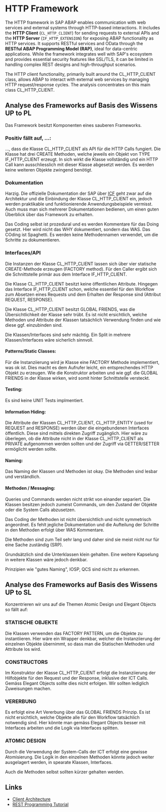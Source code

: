 # HTTP Framework

The HTTP framework in SAP ABAP enables communication with web services and external systems through HTTP-based interactions. It includes the **HTTP Client** (`CL_HTTP_CLIENT`) for sending requests to external APIs and the **HTTP Server** (`IF_HTTP_EXTENSION`) for exposing ABAP functionality as HTTP services. It supports RESTful services and OData through the **RESTful ABAP Programming Model (RAP)**, ideal for data-centric applications. While the framework integrates well with SAP's ecosystem and provides essential security features like SSL/TLS, it can be limited in handling complex REST designs and high-throughput scenarios.

The HTTP client functionality, primarily built around the CL_HTTP_CLIENT class, allows ABAP to interact with external web services by managing HTTP request/response cycles. The analysis concentrates on this main class CL_HTTP_CLIENT.

## Analyse des Frameworks auf Basis des Wissens UP to PL

Das Framework besitzt Komponenten eines sauberen Frameworks.

### Positiv fällt auf, ...:

..., dass die Klasse CL_HTTP_CLIENT als API für die HTTP Calls fungiert. Die Klasse hat drei CREATE Methoden, welche jeweils ein Objekt von TYPE IF_HTTP_CLIENT erzeugt. In sich wirkt die Klasse vollständig und ein HTTP Call kann ausschliesslich mit dieser Klasse abgesetzt werden. Es werden keine weiteren Objekte zwingend benötigt.

### Dokumentation
Harzig. Die offizielle Dokumentation der SAP über [ICF](https://help.sap.com/doc/saphelp_nw74/7.4.16/en-US/48/d40aca1904154ee10000000a421937/content.htm?no_cache=true) geht zwar auf die Architektur und die Einbindung der Klasse CL_HTTP_CLIENT ein, jedoch werden praktikable und funktionierende Anwendungsbeispiele vermisst. Auch muss man sich mehrerer Dokumentationen bedienen, um einen guten Überblick über das Framework zu erhalten.

Das Coding selbst ist prozedural und es werden Kommentare für das Doing gesetzt. Hier wird nicht das WHY dokumentiert, sondern das WAS. Das COding ist Spaghetti. Es werden keine Methodennamen verwendet, um die Schritte zu dokumentieren. 

### Interfaces/API
Die Instanzen der Klasse CL_HTTP_CLIENT lassen sich über vier statische CREATE-Methode erzeugen (FACTORY method). Für den Caller ergibt sich die Schnittstelle primär aus dem Interface IF_HTTP_CLIENT. 

Die Klasse CL_HTTP_CLIENT besitzt keine öffentlichen Attribute. Hingegen das Interface IF_HTTP_CLIENT schon, welche essentiel für den Workflow zum Absetzen eines Requests und dem Erhalten der Response sind (Attribut REQUEST, RESPONSE). 

Die Klasse CL_HTTP_CLIENT besitzt GLOBAL FRIENDS, was die Übersichtlichkeit der Klasse sehr trübt. Es ist nicht ersichtlich, welche Methoden und Attribute der Klassen tatsächlich Verwendung finden und wie diese ggf. einzubinden sind. 

Die Klassen/Interfaces sind sehr mächtig. Ein Split in mehrere Klassen/Interfaces wäre sicherlich sinnvoll.

#### Patterns/Static Classes:
Für die Instanziierung wird je Klasse eine FACTORY Methode implementiert, was ok ist. Dies macht es dem Aufrufer leicht, ein entsprechendes HTTP Objekt zu erzeugen. Wie die Konstruktor arbeiten und wie ggf. die GLOBAL FRIENDS in der Klasse wirken, wird somit hinter Schnittstelle versteckt.

#### Testing:
Es sind keine UNIT Tests implmentiert.

#### Information Hiding:
Die Attribute der Klassen CL_HTTP_CLIENT, CL_HTTP_ENTITY (used for REQUEST and RESPONSE) werden über die eingebundenen Interfaces öffentlich. Diese sind mittels direkten Zugriff zugänglich. 
Hier wäre zu überlegen, ob die Attribute nicht in der Klasse CL_HTTP_CLIENT als PRIVATE aufgenommen werden sollten und der Zugriff via GETTER/SETTER ermöglicht werden sollte.

#### Naming:
Das Naming der Klassen und Methoden ist okay. Die Methoden sind lesbar und verständlich. 

#### Methoden / Messaging:
Queries und Commands werden nicht strikt von einander separiert. Die Klassen besitzen jedoch zumeist Commands, um den Zustand der Objekte oder die System Calls abzusetzen. 

Das Coding der Methoden ist nicht übersichtlich und nicht symmetrisch angeordnet. Es fehlt jegliche Dokumentation und die Aufteilung der Schritte in den Methoden erfolgt über WAS Kommentare. 

Die Methoden sind zum Teil sehr lang und daher sind sie meist nicht nur für eine Sache zuständig (SRP). 

Grundsätzlich sind die Unterklassen klein gehalten. Eine weitere Kapselung in weitere Klassen wäre jedoch denkbar.

Prinzipien wie "gutes Naming", IOSP, QCS sind nicht zu erkennen.

## Analyse des Frameworks auf Basis des Wissens UP to SL

Konzentrieren wir uns auf die Themen Atomic Design und Elegant Objects so fällt auf:

### STATISCHE OBJEKTE
Die Klassen verwenden das FACTORY PATTERN, um die Objekte zu instantiieren. Hier wäre ein Wrapper denkbar, welcher die Instanziierung der einzelnen Objekte übernimmt, so dass man die Statischen Methoden und Attribute los wird.

### CONSTRUCTORS
Im Konstruktor der Klasse CL_HTTP_CLIENT erfolgt die Instanziierung der Hilfobjekte für den Request und der Response, inklusive der ICT Calls. Gemäss Elegant Objects sollte dies nicht erfolgen. Wir sollten lediglich Zuweisungen machen.

### VERERBUNG
Es erfolgt eine Art Vererbung über das GLOBAL FRIENDS Prinzip. Es ist nicht ersichtlich, welche Objekte alle für den Workflow tatsächlich notwendig sind. Hier könnte man gemäss Elegant Objects besser mit Interfaces arbeiten und die Logik via Interfaces splitten. 

### ATOMIC DESIGN
Durch die Verwendung der System-Calls der ICT erfolgt eine gewisse Atomisierung. Die Logik in den einzelnen Methoden könnte jedoch weiter ausgelagert werden, in spearate Klassen, Interfaces. 

Auch die Methoden selbst sollten kürzer gehalten werden.

## Links
- [Client Architecture ](https://help.sap.com/doc/saphelp_snc700_ehp01/7.0.1/en-US/e5/4d350bc11411d4ad310000e83539c3/content.htm?no_cache=true)
- [REST Programming Tutorial](https://help.sap.com/docs/SAP_NETWEAVER_AS_ABAP_751_IP/753088fc00704d0a80e7fbd6803c8adb/0f5fb77942744afe94afafa78df57b70.html)
